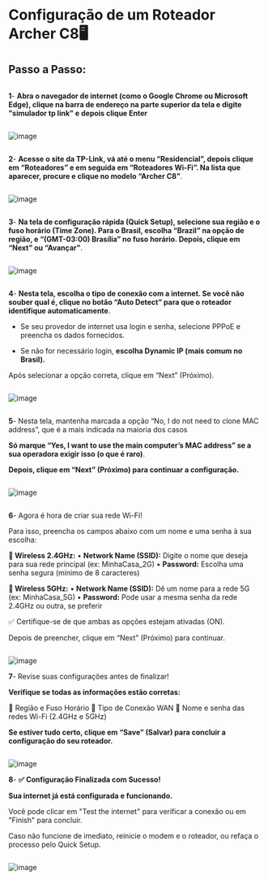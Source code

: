 # Configuração de um Roteador Archer C8🖥️

## Passo a Passo:

```markdown
```
**1**- **Abra o navegador de internet (como o Google Chrome ou Microsoft Edge), clique na barra de endereço na parte superior da tela e digite "simulador tp link" e depois clique Enter**
```
```
![image](https://github.com/user-attachments/assets/b1f7b8b3-42c6-4b65-93ca-2bd300c5f3e4)

```markdown
```
**2**- **Acesse o site da TP-Link, vá até o menu “Residencial”, depois clique em “Roteadores” e em seguida em “Roteadores Wi-Fi”. Na lista que aparecer, procure e clique no modelo “Archer C8”**.
```
```
![image](https://github.com/user-attachments/assets/ace9d770-7202-4d11-8be3-11a84b59d5d9)

```markdown
```
**3**- **Na tela de configuração rápida (Quick Setup), selecione sua região e o fuso horário (Time Zone). Para o Brasil, escolha “Brazil” na opção de região, e “(GMT-03:00) Brasília” no fuso horário. Depois, clique em “Next” ou “Avançar”**.
```
```
![image](https://github.com/user-attachments/assets/36a7cf79-888e-4feb-86f0-62a9ad1e26d8)


```markdown
```
**4**- **Nesta tela, escolha o tipo de conexão com a internet. Se você não souber qual é, clique no botão “Auto Detect” para que o roteador identifique automaticamente**.

- Se seu provedor de internet usa login e senha, selecione PPPoE e preencha os dados fornecidos.

- Se não for necessário login, **escolha Dynamic IP (mais comum no Brasil).**

Após selecionar a opção correta, clique em “Next” (Próximo).
```
```

![image](https://github.com/user-attachments/assets/92cc09d5-93e5-405a-977d-3a74d24f1656)

```markdown
```
**5**- Nesta tela, mantenha marcada a opção “No, I do not need to clone MAC address”, que é a mais indicada na maioria dos casos

**Só marque “Yes, I want to use the main computer’s MAC address” se a sua operadora exigir isso (o que é raro)**.

**Depois, clique em “Next” (Próximo) para continuar a configuração.**
```
```
![image](https://github.com/user-attachments/assets/b208181c-eedd-4945-8289-1e1fa4b74241)

```markdown
```
**6**- Agora é hora de criar sua rede Wi-Fi!

Para isso, preencha os campos abaixo com um nome e uma senha à sua escolha:

**🔸 Wireless 2.4GHz:**
• **Network Name (SSID):** Digite o nome que deseja para sua rede principal (ex: MinhaCasa_2G)
• **Password:** Escolha uma senha segura (mínimo de 8 caracteres)

**🔸 Wireless 5GHz:**
• **Network Name (SSID):** Dê um nome para a rede 5G (ex: MinhaCasa_5G)
• **Password:** Pode usar a mesma senha da rede 2.4GHz ou outra, se preferir

✅ Certifique-se de que ambas as opções estejam ativadas (ON).

Depois de preencher, clique em “Next” (Próximo) para continuar.
```
```

![image](https://github.com/user-attachments/assets/f7f59343-299a-4b19-9522-a31106dd87b9)

**7**- Revise suas configurações antes de finalizar!

**Verifique se todas as informações estão corretas:**

🔹 Região e Fuso Horário
🔹 Tipo de Conexão WAN
🔹 Nome e senha das redes Wi-Fi (2.4GHz e 5GHz)

**Se estiver tudo certo, clique em “Save” (Salvar) para concluir a configuração do seu roteador.**
```
```

![image](https://github.com/user-attachments/assets/ce272344-798c-4159-92bf-d50f24b9cd4b)


**8**- **✅ Configuração Finalizada com Sucesso!**

**Sua internet já está configurada e funcionando.**

Você pode clicar em "Test the internet" para verificar a conexão ou em "Finish" para concluir.

Caso não funcione de imediato, reinicie o modem e o roteador, ou refaça o processo pelo Quick Setup.
```
```

![image](https://github.com/user-attachments/assets/28c8ab0c-81ab-44ab-a2e9-925454485e25)











